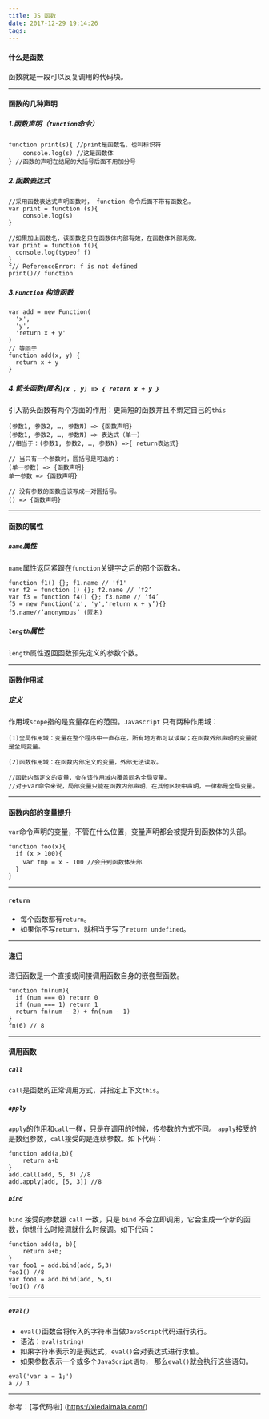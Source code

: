 ```yaml
---
title: JS 函数
date: 2017-12-29 19:14:26
tags:
---
```

#### 什么是函数

函数就是一段可以反复调用的代码块。

-------
#### 函数的几种声明
   
##### 1.函数声明（`function`命令）

	function print(s){ //print是函数名，也叫标识符
		console.log(s) //这是函数体
	} //函数的声明在结尾的大括号后面不用加分号	

	
##### 2.函数表达式
	
	//采用函数表达式声明函数时， function 命令后面不带有函数名。
	var print = function (s){ 
		console.log(s)
	}
	
	//如果加上函数名，该函数名只在函数体内部有效，在函数体外部无效。
	var print = function f(){
	  console.log(typeof f)
	}
	f// ReferenceError: f is not defined
	print()// function	

##### 3.`Function` 构造函数
	var add = new Function(
	  'x',
	  'y',
	  'return x + y'
	)
	// 等同于
	function add(x, y) {
	  return x + y
	} 

	
##### 4.箭头函数(匿名)`(x , y) => { return x + y }`
引入箭头函数有两个方面的作用：更简短的函数并且不绑定自己的`this`

	(参数1, 参数2, …, 参数N) => {函数声明}
	(参数1, 参数2, …, 参数N) => 表达式（单一）
	//相当于：(参数1, 参数2, …, 参数N) =>{ return表达式}
		
	// 当只有一个参数时，圆括号是可选的：
	(单一参数) => {函数声明}
	单一参数 => {函数声明}
		
	// 没有参数的函数应该写成一对圆括号。
	() => {函数声明}

-------

#### 函数的属性
##### `name`属性
`name`属性返回紧跟在`function`关键字之后的那个函数名。

	function f1() {}; f1.name // 'f1'
	var f2 = function () {}; f2.name // ‘f2’
	var f3 = function f4() {}; f3.name // ‘f4’
	f5 = new Function('x', 'y','return x + y’){}  
	f5.name//‘anonymous’ (匿名) 

  
##### `length`属性
`length`属性返回函数预先定义的参数个数。

-------

#### 函数作用域
##### 定义
作用域`scope`指的是变量存在的范围。`Javascript` 只有两种作用域：

	(1)全局作用域：变量在整个程序中一直存在，所有地方都可以读取；在函数外部声明的变量就是全局变量。
	     
	(2)函数作用域：在函数内部定义的变量，外部无法读取。
	
	//函数内部定义的变量，会在该作用域内覆盖同名全局变量。
	//对于var命令来说，局部变量只能在函数内部声明，在其他区块中声明，一律都是全局变量。

       
-------  

#### 函数内部的变量提升
`var`命令声明的变量，不管在什么位置，变量声明都会被提升到函数体的头部。

	function foo(x){
	  if (x > 100){
	    var tmp = x - 100 //会升到函数体头部
	  }
	}

	
-------

#### `return`
* 每个函数都有`return`。
* 如果你不写`return`，就相当于写了`return undefined`。
	
-------

#### 递归
递归函数是一个直接或间接调用函数自身的嵌套型函数。

	function fn(num){
	  if (num === 0) return 0
	  if (num === 1) return 1
	  return fn(num - 2) + fn(num - 1)
	}
	fn(6) // 8


-------

#### 调用函数
##### `call`
`call`是函数的正常调用方式，并指定上下文`this`。

##### `apply`
`apply`的作用和`call`一样，只是在调用的时候，传参数的方式不同。
`apply`接受的是数组参数，`call`接受的是连续参数。如下代码：


	function add(a,b){
	    return a+b
	}
	add.call(add, 5, 3) //8
	add.apply(add, [5, 3]) //8

	
##### `bind`
`bind` 接受的参数跟 `call` 一致，只是 `bind` 不会立即调用，它会生成一个新的函数，你想什么时候调就什么时候调。如下代码：

	function add(a, b){
	    return a+b;
	}
	var foo1 = add.bind(add, 5,3)
	foo1() //8
	var foo1 = add.bind(add, 5,3) 
	foo1() //8
 
   
-------

##### `eval()`
 * `eval()`函数会将传入的字符串当做`JavaScript`代码进行执行。
 * 语法：`eval(string)`
 * 如果字符串表示的是表达式，`eval()`会对表达式进行求值。
 * 如果参数表示一个或多个`JavaScript语句`， 那么`eval()`就会执行这些语句。
 
```
eval('var a = 1;')
a // 1
```

-------


参考：[写代码啦] (https://xiedaimala.com/)
